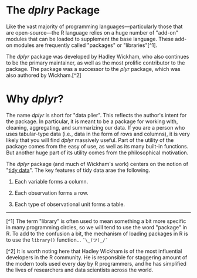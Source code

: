 # The _dplry_ Package

Like the vast majority of programming languages—particularly those that are open-source—the R language relies on a huge number of "add-on" modules that can be loaded to supplement the base language. These add-on modules are frequently called "packages" or "libraries"[^1].

The _dplyr_ package was developed by Hadley Wickham, who also continues to be the primary maintainer, as well as the most prolific contributor to the package. The package was a successor to the _plyr_ package, which was also authored by Wickham.[^2] 

# Why _dplyr_?

The name _dplyr_ is short for "data plier". This reflects the author's intent for the package. In particular, it is meant to be a package for working with, cleaning, aggregating, and summarizing our data. If you are a person who uses tabular-type data (i.e., data in the form of rows and columns), it is very likely that you will find _dplyr_ massively useful. Part of the utility of the package comes from the easy of use, as well as its many built-in functions. But another huge part of its utility comes from the philosophical motivation. 

The _dplyr_ package (and much of Wickham's work) centers on the notion of "[tidy data](https://cran.r-project.org/web/packages/tidyr/vignettes/tidy-data.html)". The key features of tidy data arae the following.

1. Each variable forms a column.

2. Each observation forms a row.

3. Each type of observational unit forms a table.



---
[^1] The term "library" is often used to mean something a bit more specific in many programming circles, so we will tend to use the word "package" in R. To add to the confusion a bit, the mechanism of loading packages in R is to use the `library()` function... `¯\_(ツ)_/¯`

[^2] It is worth noting here that Hadley Wickham is of the most influential developers in the R community. He is responsible for staggering amount of the modern tools used every day by R programmers, and he has simplified the lives of researchers and data scientists across the world.

